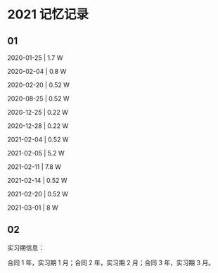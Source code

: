 # 2021 记忆记录

## 01

2020-01-25 | 1.7 W

2020-02-04 | 0.8 W

2020-02-20 | 0.52 W

2020-08-25 | 0.52 W

2020-12-25 | 0.22 W

2020-12-28 | 0.22 W



2021-02-04 | 0.52 W

2021-02-05 | 5.2 W

2021-02-11 | 7.8 W

2021-02-14 | 0.52 W

2021-02-20 | 0.52 W

2021-03-01 | 8 W

## 02

实习期信息：

合同 1 年，实习期 1 月；合同 2 年，实习期 2 月；合同 3 年，实习期 3 月。